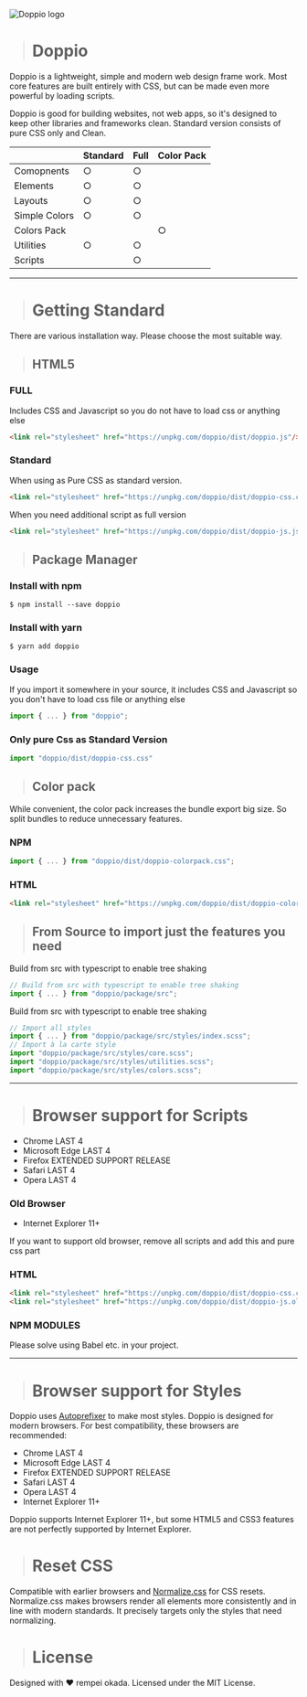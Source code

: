 ![Doppio logo](docs/static/img/doppio.png)

># Doppio

Doppio is a lightweight, simple and modern web design frame work.
Most core features are built entirely with CSS, but can be made even more powerful by loading scripts.

Doppio is good for building websites, not web apps, so it's designed to keep other libraries and frameworks clean.
Standard version consists of pure CSS only and Clean.

|               | Standard | Full | Color Pack |
| ------------- | -------- | ---- | ---------- |
| Comopnents    | ○        | ○    |            |
| Elements      | ○        | ○    |            |
| Layouts       | ○        | ○    |            |
| Simple Colors | ○        | ○    |            |
| Colors Pack   |          |      | ○          |
| Utilities     | ○        | ○    |            |
| Scripts       |          | ○    |            |

---
 
># Getting Standard

There are various installation way. Please choose the most suitable way.

>## HTML5

### FULL

Includes CSS and Javascript so you do not have to load css or anything else

```html
<link rel="stylesheet" href="https://unpkg.com/doppio/dist/doppio.js"/>
```

### Standard

When using as Pure CSS as standard version.

```html
<link rel="stylesheet" href="https://unpkg.com/doppio/dist/doppio-css.css"/>
```

When you need additional script as full version

```html
<link rel="stylesheet" href="https://unpkg.com/doppio/dist/doppio-js.js"/>
```
>## Package Manager

### Install with npm

```
$ npm install --save doppio
```

### Install with yarn

```
$ yarn add doppio
```

### Usage

If you import it somewhere in your source, it includes CSS and Javascript so you don't have to load css file or anything else

```ts
import { ... } from "doppio";
```

### Only pure Css as Standard Version

```ts
import "doppio/dist/doppio-css.css"
```

>## Color pack

While convenient, the color pack increases the bundle export big size. So split bundles to reduce unnecessary features.

### NPM

```ts
import { ... } from "doppio/dist/doppio-colorpack.css";
```

### HTML

```html
<link rel="stylesheet" href="https://unpkg.com/doppio/dist/doppio-colorpack.css"/>
```

>## From Source to import just the features you need

Build from src with typescript to enable tree shaking

```ts
// Build from src with typescript to enable tree shaking
import { ... } from "doppio/package/src";
```

Build from src with typescript to enable tree shaking

```ts
// Import all styles
import { ... } from "doppio/package/src/styles/index.scss";
// Import à la carte style
import "doppio/package/src/styles/core.scss";
import "doppio/package/src/styles/utilities.scss";
import "doppio/package/src/styles/colors.scss";
```

---

># Browser support for Scripts

* Chrome LAST 4
* Microsoft Edge LAST 4
* Firefox EXTENDED SUPPORT RELEASE
* Safari LAST 4
* Opera LAST 4

### Old Browser

* Internet Explorer 11+ 

If you want to support old browser, remove all scripts and add this and pure css part

### HTML

```html
<link rel="stylesheet" href="https://unpkg.com/doppio/dist/doppio-css.css"/>
<link rel="stylesheet" href="https://unpkg.com/doppio/dist/doppio-js.oldbrowser.css"/>
```

### NPM MODULES

Please solve using Babel etc. in your project.

---

># Browser support for Styles

Doppio uses <a href="https://github.com/postcss/autoprefixer" target="_blank">Autoprefixer</a> to make most styles.
Doppio is designed for modern browsers. For best compatibility, these browsers are recommended:

* Chrome LAST 4
* Microsoft Edge LAST 4
* Firefox EXTENDED SUPPORT RELEASE
* Safari LAST 4
* Opera LAST 4
* Internet Explorer 11+

Doppio supports Internet Explorer 11+, but some HTML5 and CSS3 features are not perfectly supported by Internet Explorer.

># Reset CSS

Compatible with earlier browsers and <a href="https://necolas.github.io/normalize.css/" target="_blank">Normalize.css</a> for CSS resets.
Normalize.css makes browsers render all elements more consistently and in line with modern standards. It precisely targets only the styles that need normalizing.

># License

Designed with ♥ rempei okada. Licensed under the MIT License.
